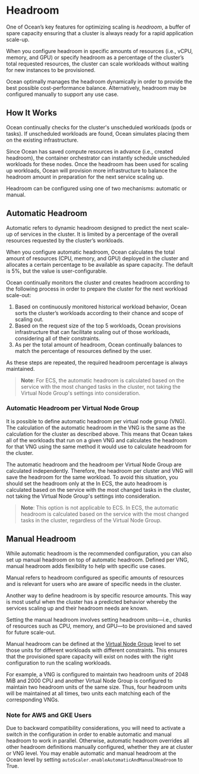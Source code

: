 # Headroom

One of Ocean’s key features for optimizing scaling is _headroom_, a buffer of spare capacity ensuring that a cluster is always ready for a rapid application scale-up.

When you configure headroom in specific amounts of resources (i.e., vCPU, memory, and GPU) or specify headroom as a percentage of the cluster’s total requested resources, the cluster can scale workloads without waiting for new instances to be provisioned.

Ocean optimally manages the headroom dynamically in order to provide the best possible cost-performance balance. Alternatively, headroom may be configured manually to support any use case.

## How It Works

Ocean continually checks for the cluster's unscheduled workloads (pods or tasks). If unscheduled workloads are found, Ocean simulates placing them on the existing infrastructure.

Since Ocean has saved compute resources in advance (i.e., created headroom), the container orchestrator can instantly schedule unscheduled workloads for these nodes. Once the headroom has been used for scaling up workloads, Ocean will provision more infrastructure to balance the headroom amount in preparation for the next service scaling up.

Headroom can be configured using one of two mechanisms: automatic or manual.

## Automatic Headroom

Automatic refers to dynamic headroom designed to predict the next scale-up of services in the cluster. It is limited by a percentage of the overall resources requested by the cluster’s workloads.

When you configure automatic headroom, Ocean calculates the total amount of resources (CPU, memory, and GPU) deployed in the cluster and allocates a certain percentage to be available as spare capacity. The default is 5%, but the value is user-configurable.

Ocean continually monitors the cluster and creates headroom according to the following process in order to prepare the cluster for the next workload scale-out:

1. Based on continuously monitored historical workload behavior, Ocean sorts the cluster’s workloads according to their chance and scope of scaling out.
2. Based on the request size of the top 5 workloads, Ocean provisions infrastructure that can facilitate scaling out of those workloads, considering all of their constraints.
3. As per the total amount of headroom, Ocean continually balances to match the percentage of resources defined by the user.

As these steps are repeated, the required headroom percentage is always maintained.

>**Note**: For ECS, the automatic headroom is calculated based on the service with the most changed tasks in the cluster, not taking the Virtual Node Group's settings into consideration.

### Automatic Headroom per Virtual Node Group

It is possible to define automatic headroom per virtual node group (VNG). The calculation of the automatic headroom in the VNG is the same as the calculation for the cluster as described above. This means that Ocean takes all of the workloads that run on a given VNG and calculates the headroom for that VNG using the same method it would use to calculate headroom for the cluster.

The automatic headroom and the headroom per Virtual Node Group are calculated independently. Therefore, the headroom per cluster and VNG will save the headroom for the same workload. To avoid this situation, you should set the headroom only at the In ECS, the auto headroom is calculated based on the service with the most changed tasks in the cluster, not taking the Virtual Node Group's settings into consideration. 

>**Note**: This option is not applicable to ECS. In ECS, the automatic headroom is calculated based on the service with the most changed tasks in the cluster, regardless of the Virtual Node Group.

## Manual Headroom

While automatic headroom is the recommended configuration, you can also set up manual headroom on top of automatic headroom. Defined per VNG, manual headroom adds flexibility to help with specific use cases.

Manual refers to headroom configured as specific amounts of resources and is relevant for users who are aware of specific needs in the cluster.

Another way to define headroom is by specific resource amounts. This way is most useful when the cluster has a predicted behavior whereby the services scaling up and their headroom needs are known.

Setting the manual headroom involves setting headroom units—i.e., chunks of resources such as CPU, memory, and GPU—to be provisioned and saved for future scale-out.

Manual headroom can be defined at the [Virtual Node Group](ocean/features/launch-specifications) level to set those units for different workloads with different constraints. This ensures that the provisioned spare capacity will exist on nodes with the right configuration to run the scaling workloads.

For example, a VNG is configured to maintain two headroom units of 2048 MiB and 2000 CPU and another Virtual Node Group is configured to maintain two headroom units of the same size. Thus, four headroom units will be maintained at all times, two units each matching each of the corresponding VNGs.

### Note for AWS and GKE Users

Due to backward compatibility considerations, you will need to activate a switch in the configuration in order to enable automatic and manual headroom to work in parallel. Otherwise, automatic headroom overrides all other headroom definitions manually configured, whether they are at cluster or VNG level. You may enable automatic and manual headroom at the Ocean level by setting `autoScaler.enableAutomaticAndManualHeadroom` to True.

